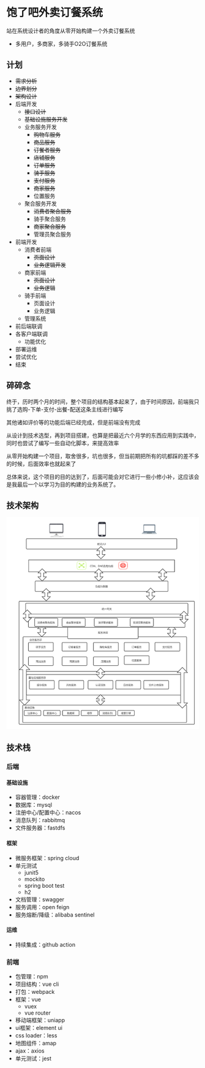 # 饱了吧外卖订餐系统

站在系统设计者的角度从零开始构建一个外卖订餐系统

- 多用户，多商家，多骑手O2O订餐系统

## 计划

- ~~需求分析~~
- ~~边界划分~~
- ~~架构设计~~
- 后端开发
  - ~~接口设计~~
  - ~~基础设施服务开发~~
  - 业务服务开发
    - ~~购物车服务~~
    - ~~商品服务~~
    - ~~订餐者服务~~
    - ~~店铺服务~~
    - ~~订单服务~~
    - ~~骑手服务~~
    - ~~支付服务~~
    - ~~商家服务~~
    - 位置服务
  - 聚合服务开发
    - ~~消费者聚合服务~~
    - 骑手聚合服务
    - ~~商家聚合服务~~
    - 管理员聚合服务
- 前端开发
  - 消费者前端
    - ~~页面设计~~
    - ~~业务逻辑开发~~
  - 商家前端
    - ~~页面设计~~
    - ~~业务逻辑~~
  - 骑手前端
    - 页面设计
    - 业务逻辑
  - 管理系统
- 前后端联调
- 各客户端联调
  - 功能优化
- 部署运维
- 尝试优化
- 结束

## 碎碎念

终于，历时两个月的时间，整个项目的结构基本起来了，由于时间原因，前端我只挑了选购-下单-支付-出餐-配送这条主线进行编写

其他诸如评价等的功能后端已经完成，但是前端没有完成

从设计到技术选型，再到项目搭建，也算是把最近六个月学的东西应用到实践中，同时也尝试了编写一些自动化脚本，来提高效率

从零开始构建一个项目，取舍很多，坑也很多，但当前期把所有的坑都踩的差不多的时候，后面效率也就起来了

总体来说，这个项目的目的达到了，后面可能会对它进行一些小修小补，这应该会是我最后一个以学习为目的构建的业务系统了。

## 技术架构

![](./doc/系统设计/饱了吧技术架构.png)

## 技术栈

### 后端

#### 基础设施

- 容器管理：docker
- 数据库：mysql
- 注册中心/配置中心：nacos
- 消息队列：rabbitmq
- 文件服务器：fastdfs

#### 框架

- 微服务框架：spring cloud
- 单元测试
  - junit5
  - mockito
  - spring boot test
  - h2
- 文档管理：swagger
- 服务调用：open feign
- 服务熔断/降级：alibaba sentinel

#### 运维

- 持续集成：github action

### 前端

- 包管理：npm
- 项目结构：vue cli
- 打包：webpack
- 框架：vue
  - vuex
  - vue router
- 移动端框架：uniapp
- ui框架：element ui
- css loader：less
- 地图组件：amap
- ajax：axios
- 单元测试：jest